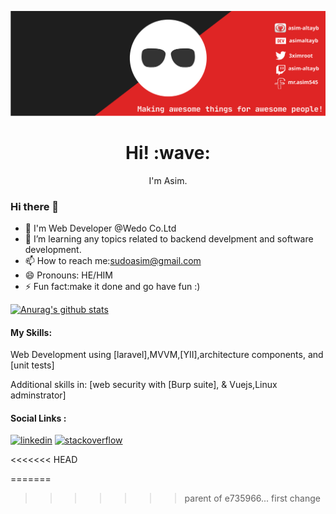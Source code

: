 [![Social banner for Asim](https://github.com/asim-altayb/asim-altayb/blob/main/assets/my_header.svg)](https://facebook.com/mr.asim545)
<h1 align='center'> Hi! :wave:</h1>
<p align='center'>
I'm Asim.
</p>


### Hi there 👋
- 🔭 I'm Web Developer @Wedo Co.Ltd
- 🌱 I’m learning any topics related to backend develpment and software development.
- 📫 How to reach me:sudoasim@gmail.com
- 😄 Pronouns: HE/HIM
- ⚡ Fun fact:make it done and go have fun :)


[![Anurag's github stats](https://github-readme-stats.vercel.app/api?username=asim-altayb&count_private=true&show_icons=true&theme=buefy)](https://github.com/anuraghazra/github-readme-stats)


#### My Skills: 
Web Development using [laravel],MVVM,[YII],architecture components, and [unit tests]

Additional skills in: [web security with [Burp suite], & Vuejs,Linux adminstrator] 



#### Social Links :
[<img src='https://cdn.jsdelivr.net/npm/simple-icons@3.0.1/icons/linkedin.svg' alt='linkedin' height='40'>](https://www.linkedin.com/in/asim-altayb/)   [<img src='https://cdn.jsdelivr.net/npm/simple-icons@3.0.1/icons/stackoverflow.svg' alt='stackoverflow' height='40'>](https://stackoverflow.com/users/14952607/asim-al-tayeb?tab=profile)  

<<<<<<< HEAD

=======
<!--
**asim-altayb/asim-altayb** is a ✨ _special_ ✨ repository because its `README.md` (this file) appears on your GitHub profile.
>>>>>>> parent of e735966... first change

<h1 align='center'><i>Stay awesome!</i></h1>

<<<<<<< HEAD

=======
- 🔭 I’m currently working on ...
- 🌱 I’m currently learning ...
- 👯 I’m looking to collaborate on ...
- 🤔 I’m looking for help with ...
- 💬 Ask me about ...
- 📫 How to reach me: ...
- 😄 Pronouns: ...
- ⚡ Fun fact: ...
-->
>>>>>>> parent of e735966... first change
